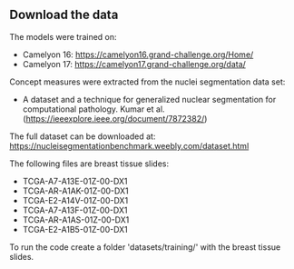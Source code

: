 ## Download the data
The models were trained on:
* Camelyon 16: https://camelyon16.grand-challenge.org/Home/
* Camelyon 17: https://camelyon17.grand-challenge.org/data/

Concept measures were extracted from the nuclei segmentation data set:
* A dataset and a technique for generalized nuclear segmentation for computational pathology. Kumar et al. (https://ieeexplore.ieee.org/document/7872382/)

The full dataset can be downloaded at: https://nucleisegmentationbenchmark.weebly.com/dataset.html

The following files are breast tissue slides: 

* TCGA-A7-A13E-01Z-00-DX1
* TCGA-AR-A1AK-01Z-00-DX1
* TCGA-E2-A14V-01Z-00-DX1
* TCGA-A7-A13F-01Z-00-DX1
* TCGA-AR-A1AS-01Z-00-DX1
* TCGA-E2-A1B5-01Z-00-DX1

To run the code create a folder 'datasets/training/' with the breast tissue slides. 